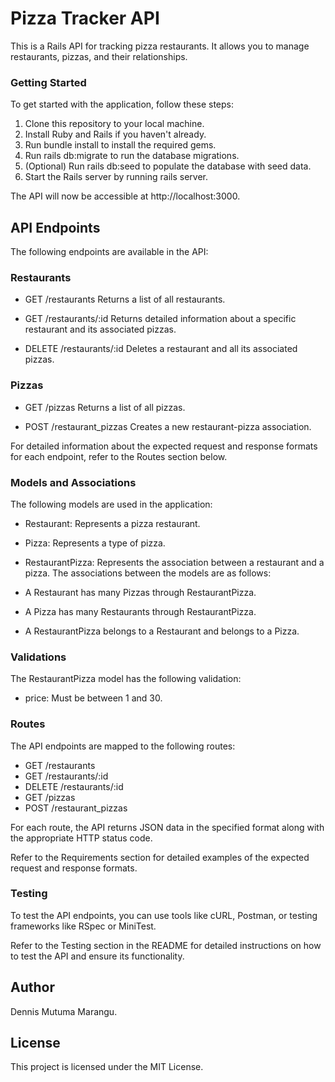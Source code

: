 # Pizza Tracker API

This is a Rails API for tracking pizza restaurants. It allows you to manage restaurants, pizzas, and their relationships.

### Getting Started

To get started with the application, follow these steps:

1. Clone this repository to your local machine.
2. Install Ruby and Rails if you haven't already.
3. Run bundle install to install the required gems.
4. Run rails db:migrate to run the database migrations.
5. (Optional) Run rails db:seed to populate the database with seed data.
6. Start the Rails server by running rails server.

The API will now be accessible at http://localhost:3000.

## API Endpoints

The following endpoints are available in the API:

### Restaurants

- GET /restaurants
Returns a list of all restaurants.

- GET /restaurants/:id
Returns detailed information about a specific restaurant and its associated pizzas.

- DELETE /restaurants/:id
Deletes a restaurant and all its associated pizzas.

### Pizzas

- GET /pizzas
Returns a list of all pizzas.

- POST /restaurant_pizzas
Creates a new restaurant-pizza association.

For detailed information about the expected request and response formats for each endpoint, refer to the Routes section below.

### Models and Associations

The following models are used in the application:

- Restaurant: Represents a pizza restaurant.
- Pizza: Represents a type of pizza.
- RestaurantPizza: Represents the association between a restaurant and a pizza.
The associations between the models are as follows:

- A Restaurant has many Pizzas through RestaurantPizza.
- A Pizza has many Restaurants through RestaurantPizza.
- A RestaurantPizza belongs to a Restaurant and belongs to a Pizza.

### Validations

The RestaurantPizza model has the following validation:

- price: Must be between 1 and 30.


### Routes

The API endpoints are mapped to the following routes:

- GET /restaurants
- GET /restaurants/:id
- DELETE /restaurants/:id
- GET /pizzas
- POST /restaurant_pizzas

For each route, the API returns JSON data in the specified format along with the appropriate HTTP status code.

Refer to the Requirements section for detailed examples of the expected request and response formats.

### Testing

To test the API endpoints, you can use tools like cURL, Postman, or testing frameworks like RSpec or MiniTest.

Refer to the Testing section in the README for detailed instructions on how to test the API and ensure its functionality.

## Author

Dennis Mutuma Marangu.


## License

This project is licensed under the MIT License.
